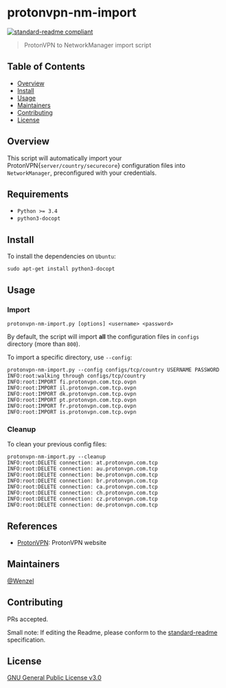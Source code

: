 # protonvpn-nm-import

[![standard-readme compliant](https://img.shields.io/badge/readme%20style-standard-brightgreen.svg?style=flat-square)](https://github.com/RichardLitt/standard-readme)


> ProtonVPN to NetworkManager import script

## Table of Contents

- [Overview](#overview)
- [Install](#install)
- [Usage](#usage)
- [Maintainers](#maintainers)
- [Contributing](#contributing)
- [License](#license)

## Overview

This script will automatically import your ProtonVPN{`server/country/securecore`} configuration files
into `NetworkManager`, preconfigured with your credentials. 

## Requirements

- `Python >= 3.4`
- `python3-docopt`

## Install

To install the dependencies on `Ubuntu`:

~~~
sudo apt-get install python3-docopt
~~~

## Usage

### Import

~~~
protonvpn-nm-import.py [options] <username> <password>
~~~

By default, the script will import **all** the configuration files in `configs` directory (more than `800`).

To import a specific directory, use `--config`:

~~~
protonvpn-nm-import.py --config configs/tcp/country USERNAME PASSWORD
INFO:root:walking through configs/tcp/country
INFO:root:IMPORT fi.protonvpn.com.tcp.ovpn
INFO:root:IMPORT il.protonvpn.com.tcp.ovpn
INFO:root:IMPORT dk.protonvpn.com.tcp.ovpn
INFO:root:IMPORT pt.protonvpn.com.tcp.ovpn
INFO:root:IMPORT fr.protonvpn.com.tcp.ovpn
INFO:root:IMPORT is.protonvpn.com.tcp.ovpn
~~~


### Cleanup

To clean your previous config files:

~~~
protonvpn-nm-import.py --cleanup
INFO:root:DELETE connection: at.protonvpn.com.tcp
INFO:root:DELETE connection: au.protonvpn.com.tcp
INFO:root:DELETE connection: be.protonvpn.com.tcp
INFO:root:DELETE connection: br.protonvpn.com.tcp
INFO:root:DELETE connection: ca.protonvpn.com.tcp
INFO:root:DELETE connection: ch.protonvpn.com.tcp
INFO:root:DELETE connection: cz.protonvpn.com.tcp
INFO:root:DELETE connection: de.protonvpn.com.tcp
~~~

## References

- [ProtonVPN](https://protonvpn.com/): ProtonVPN website

## Maintainers

[@Wenzel](https://github.com/Wenzel)

## Contributing

PRs accepted.

Small note: If editing the Readme, please conform to the [standard-readme](https://github.com/RichardLitt/standard-readme) specification.

## License

[GNU General Public License v3.0](https://github.com/Wenzel/pyvmidbg/blob/master/LICENSE)
